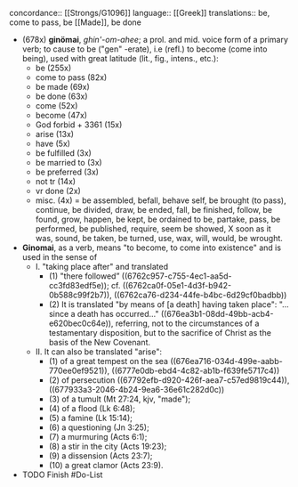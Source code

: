 concordance:: [[Strongs/G1096]] 
language:: [[Greek]] 
translations:: be, come to pass, be [[Made]], be done

- (678x) **ginömai**, *ghin'-om-ahee*; a prol. and mid. voice form of a primary verb; to cause to be ("gen" -erate), i.e (refl.) to become (come into being), used with great latitude (lit., fig., intens., etc.):
	- be (255x)
	- come to pass (82x)
	- be made (69x)
	- be done (63x)
	- come (52x)
	- become (47x)
	- God forbid + 3361 (15x)
	- arise (13x)
	- have (5x)
	- be fulfilled (3x)
	- be married to (3x)
	- be preferred (3x)
	- not tr (14x)
	- vr done (2x)
	- misc. (4x) = be assembled, befall, behave self, be brought (to pass), continue, be divided, draw, be ended, fall, be finished, follow, be found, grow, happen, be kept, be ordained to be, partake, pass, be performed, be published, require, seem be showed, X soon as it was, sound, be taken, be turned, use, wax, will, would, be wrought.
- **Ginomai**, as a verb, means "to become, to come into existence" and is used in the sense of
	- I. "taking place after" and translated
		- (1) "there followed” ((6762c957-c755-4ec1-aa5d-cc3fd83edf5e)); cf. ((6762ca0f-05e1-4d3f-b942-0b588c99f2b7)), ((6762ca76-d234-44fe-b4bc-6d29cf0badbb))
		- (2) It is translated "by means of [a death] having taken place": "… since a death has occurred…" ((676ea3b1-08dd-49bb-acb4-e620bec0c64e)), referring, not to the circumstances of a testamentary disposition, but to the sacrifice of Christ as the basis of the New Covenant.
	- II. It can also be translated "arise":
		- (1) of a great tempest on the sea ((676ea716-034d-499e-aabb-770ee0ef9521)), ((6777e0db-ebd4-4c82-ab1b-f639fe5717c4))
		- (2) of persecution ((67792efb-d920-426f-aea7-c57ed9819c44)), ((677933a3-2046-4b24-9ea6-36e61c282d0c))
		- (3) of a tumult (Mt 27:24, kjv, "made");
		- (4) of a flood (Lk 6:48);
		- (5) a famine (Lk 15:14);
		- (6) a questioning (Jn 3:25);
		- (7) a murmuring (Acts 6:1);
		- (8) a stir in the city (Acts 19:23);
		- (9) a dissension (Acts 23:7);
		- (10) a great clamor (Acts 23:9).
- TODO Finish #Do-List